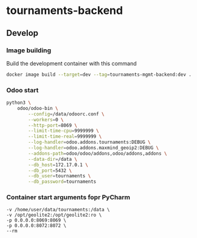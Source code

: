 # tournaments-backend

## Develop

### Image building

Build the development container with this command

```bash
docker image build --target=dev --tag=tournaments-mgmt-backend:dev .
```

### Odoo start

```bash
python3 \
    odoo/odoo-bin \
        --config=/data/odoorc.conf \
        --workers=0 \
        --http-port=8069 \
        --limit-time-cpu=9999999 \
        --limit-time-real=9999999 \
        --log-handler=odoo.addons.tournaments:DEBUG \
        --log-handler=odoo.addons.maxmind_geoip2:DEBUG \
        --addons-path=odoo/odoo/addons,odoo/addons,addons \
        --data-dir=/data \
        --db_host=172.17.0.1 \
        --db_port=5432 \
        --db_user=tournaments \
        --db_password=tournaments
```

### Container start arguments fopr PyCharm

```
-v /home/user/data/tournaments:/data \
-v /opt/geolite2:/opt/geolite2:ro \
-p 0.0.0.0:8069:8069 \
-p 0.0.0.0:8072:8072 \
--rm
```
